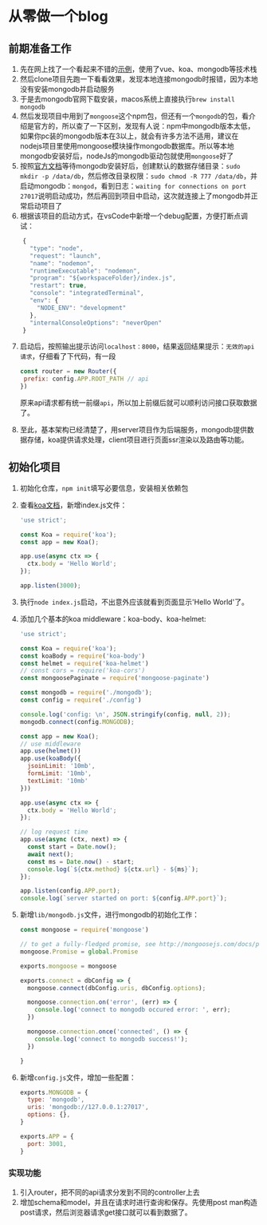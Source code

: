 # 从零做一个blog

## 前期准备工作

1. 先在网上找了一个看起来不错的[示例](https://juejin.im/post/59ce4c6e6fb9a00a5e35fc0e)，使用了vue、koa、mongodb等技术栈
2. 然后clone项目先跑一下看看效果，发现本地连接mongodb时报错，因为本地没有安装mongodb并启动服务
3. 于是去mongodb官网下载安装，macos系统上直接执行`brew install mongodb`
4. 然后发现项目中用到了`mongoose`这个npm包，但还有一个`mongodb`的包，看介绍是官方的，所以查了一下区别，发现有人说：npm中mongodb版本太低，如果你pc装的mongodb版本在3以上，就会有许多方法不适用，建议在nodejs项目里使用mongoose模块操作mongodb数据库。所以等本地mongodb安装好后，nodeJs的mongodb驱动包就使用`mongoose`好了
5. 按照[官方文档](https://docs.mongodb.com/manual/tutorial/install-mongodb-on-os-x/?_ga=2.206839382.419155782.1526700723-96411881.1526700723)等待mongodb安装好后，创建默认的数据存储目录：`sudo mkdir -p /data/db`，然后修改目录权限：`sudo chmod -R 777 /data/db`，并启动mongodb：`mongod`，看到日志：`waiting for connections on port 27017`说明启动成功，然后再回到项目中启动，这次就连接上了mongodb并正常启动项目了
6. 根据该项目的启动方式，在vsCode中新增一个debug配置，方便打断点调试：

```javascript
	{
      "type": "node",
      "request": "launch",
      "name": "nodemon",
      "runtimeExecutable": "nodemon",
      "program": "${workspaceFolder}/index.js",
      "restart": true,
      "console": "integratedTerminal",
      "env": {
        "NODE_ENV": "development"
      },
      "internalConsoleOptions": "neverOpen"
    }
```

7. 启动后，按照输出提示访问`localhost：8000`，结果返回结果提示：`无效的api请求`，仔细看了下代码，有一段

   ```javascript
   const router = new Router({
   	prefix: config.APP.ROOT_PATH // api
   })
   ```

   原来api请求都有统一前缀`api`，所以加上前缀后就可以顺利访问接口获取数据了。

8. 至此，基本架构已经清楚了，用server项目作为后端服务，mongodb提供数据存储，koa提供请求处理，client项目进行页面ssr渲染以及路由等功能。




## 初始化项目


1. 初始化仓库，`npm init`填写必要信息，安装相关依赖包

2. 查看[koa文档](https://koajs.cn/)，新增index.js文件：

   ```javascript
   'use strict';

   const Koa = require('koa');
   const app = new Koa();

   app.use(async ctx => {
     ctx.body = 'Hello World';
   });

   app.listen(3000);
   ```

3. 执行`node index.js`启动，不出意外应该就看到页面显示'Hello World'了。

4. 添加几个基本的koa middleware：koa-body、koa-helmet:

   ```javascript
   'use strict';

   const Koa = require('koa');
   const koaBody = require('koa-body')
   const helmet = require('koa-helmet')
   // const cors = require('koa-cors')
   const mongoosePaginate = require('mongoose-paginate')

   const mongodb = require('./mongodb');
   const config = require('./config')

   console.log('config: \n', JSON.stringify(config, null, 2));
   mongodb.connect(config.MONGODB);

   const app = new Koa();
   // use middleware
   app.use(helmet())
   app.use(koaBody({
     jsoinLimit: '10mb',
     formLimit: '10mb',
     textLimit: '10mb'
   }))
   
   app.use(async ctx => {
     ctx.body = 'Hello World';
   });

   // log request time
   app.use(async (ctx, next) => {
     const start = Date.now();
     await next();
     const ms = Date.now() - start;
     console.log(`${ctx.method} ${ctx.url} - ${ms}`);
   });

   app.listen(config.APP.port);
   console.log(`server started on port: ${config.APP.port}`);
   ```

5. 新增`lib/mongodb.js`文件，进行mongodb的初始化工作：

   ```javascript
   const mongoose = require('mongoose')

   // to get a fully-fledged promise, see http://mongoosejs.com/docs/promises.html
   mongoose.Promise = global.Promise

   exports.mongoose = mongoose

   exports.connect = dbConfig => {
     mongoose.connect(dbConfig.uris, dbConfig.options);

     mongoose.connection.on('error', (err) => {
       console.log('connect to mongodb occured error: ', err);
     })

     mongoose.connection.once('connected', () => {
       console.log('connect to mongodb success!');
     })

   }

   ```

6. 新增`config.js`文件，增加一些配置：

   ```javascript
   exports.MONGODB = {
     type: 'mongodb',
     uris: 'mongodb://127.0.0.1:27017',
     options: {},
   }

   exports.APP = {
     port: 3001,
   }
   ```




### 实现功能

1. 引入router，把不同的api请求分发到不同的controller上去
2. 增加schema和model，并且在请求时进行查询和保存。先使用post man构造post请求，然后浏览器请求get接口就可以看到数据了。